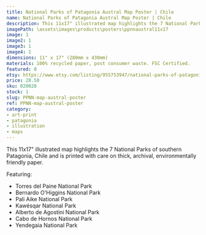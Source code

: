 ```yaml
---
title: National Parks of Patagonia Austral Map Poster | Chile
name: National Parks of Patagonia Austral Map Poster | Chile
description: This 11x17" illustrated map highlights the 7 National Parks of southern Patagonia, Chile and is printed with care on thick, archival, environmentally friendly paper.
imagePath: \assets\images\products\posters\ppnnaustral11x17
image: 1
image2: 1
image3: 1
image4: 1
dimensions: 11" x 17" (280mm x 430mm)
materials: 100% recycled paper, post consumer waste. FSC Certified.
featured: 0
etsy: https://www.etsy.com/listing/955753947/national-parks-of-patagonia-austral-map?ref=listing_published_alert
price: 28.50
sku: 020020
stock: 1
slug: PPNN-map-austral-poster
ref: PPNN-map-austral-poster
category:
- art-print
- patagonia
- illustration
- maps
---
```

This 11x17" illustrated map highlights the 7 National Parks of southern Patagonia, Chile and is printed with care on thick, archival, environmentally friendly paper.

Featuring:
- Torres del Paine National Park
- Bernardo O'Higgins National Park
- Pali Aike National Park
- Kawésqar National Park
- Alberto de Agostini National Park
- Cabo de Hornos National Park
- Yendegaia National Park
